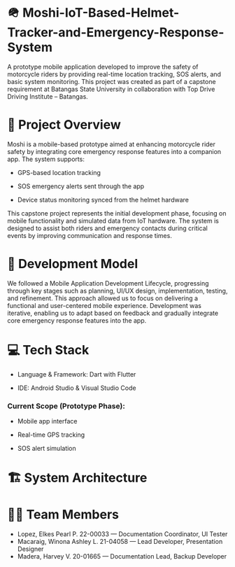 # 🪖 Moshi-IoT-Based-Helmet-Tracker-and-Emergency-Response-System

A prototype mobile application developed to improve the safety of motorcycle riders by providing real-time location tracking, SOS alerts, and basic system monitoring. This project was created as part of a capstone requirement at Batangas State University in collaboration with Top Drive Driving Institute – Batangas.



# 📱 Project Overview

Moshi is a mobile-based prototype aimed at enhancing motorcycle rider safety by integrating core emergency response features into a companion app. The system supports:

* GPS-based location tracking
  
* SOS emergency alerts sent through the app
  
* Device status monitoring synced from the helmet hardware
  
This capstone project represents the initial development phase, focusing on mobile functionality and simulated data from IoT hardware. The system is designed to assist both riders and emergency contacts during critical events by improving communication and response times.

# 🔧 Development Model

We followed a Mobile Application Development Lifecycle, progressing through key stages such as planning, UI/UX design, implementation, testing, and refinement. This approach allowed us to focus on delivering a functional and user-centered mobile experience. Development was iterative, enabling us to adapt based on feedback and gradually integrate core emergency response features into the app.

# 💻 Tech Stack

* Language & Framework: Dart with Flutter

* IDE: Android Studio & Visual Studio Code


### Current Scope (Prototype Phase):

* Mobile app interface

* Real-time GPS tracking

* SOS alert simulation

# 🏗️ System Architecture

# 🧑‍💻 Team Members

* Lopez, Elkes Pearl P. 22-00033 — Documentation Coordinator, UI Tester
* Macaraig, Winona Ashley L. 21-04058 — Lead Developer, Presentation Designer
* Madera, Harvey V. 20-01665 — Documentation Lead, Backup Developer
